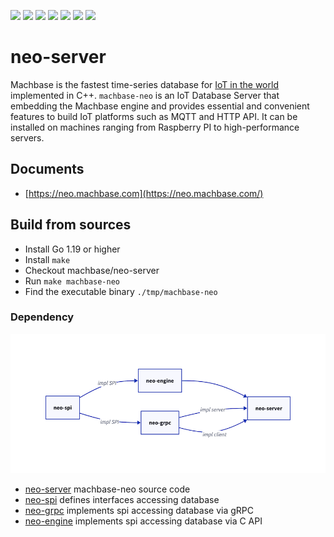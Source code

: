 
[![](https://img.shields.io/github/v/release/machbase/neo-server?sort=semver)](https://github.com/machbase/neo-server/releases)
[![](https://github.com/machbase/neo-server/actions/workflows/ci-linux-arm64.yml/badge.svg)](https://github.com/machbase/neo-server/actions/workflows/ci-linux-arm64.yml)
[![](https://github.com/machbase/neo-server/actions/workflows/ci-linux-amd64.yml/badge.svg)](https://github.com/machbase/neo-server/actions/workflows/ci-linux-amd64.yml)
[![](https://github.com/machbase/neo-server/actions/workflows/ci-darwin-arm64.yml/badge.svg)](https://github.com/machbase/neo-server/actions/workflows/ci-darwin-arm64.yml)
[![](https://github.com/machbase/neo-server/actions/workflows/ci-darwin-amd64.yml/badge.svg)](https://github.com/machbase/neo-server/actions/workflows/ci-darwin-amd64.yml)
[![](https://github.com/machbase/neo-server/actions/workflows/ci-windows-amd64.yml/badge.svg)](https://github.com/machbase/neo-server/actions/workflows/ci-windows-amd64.yml)
[![](https://github.com/machbase/neo-server/actions/workflows/ci-linux-arm32.yml/badge.svg)](https://github.com/machbase/neo-server/actions/workflows/ci-linux-arm32.yml)
# neo-server

Machbase is the fastest time-series database for [IoT in the world](https://www.tpc.org/tpcx-iot/results/tpcxiot_perf_results5.asp?version=2) implemented in C++. 
`machbase-neo` is an IoT Database Server that embedding the Machbase engine and provides essential and convenient features to build IoT platforms such as MQTT and HTTP API. It can be installed on machines ranging from Raspberry PI to high-performance servers.

## Documents

- [https://neo.machbase.com](https://neo.machbase.com/)

## Build from sources

- Install Go 1.19 or higher 
- Install `make`
- Checkout machbase/neo-server
- Run `make machbase-neo`
- Find the executable binary `./tmp/machbase-neo`

### Dependency

![deps](./docs/deps.png)

- [neo-server](https://github.com/machbase/neo-server) machbase-neo source code
- [neo-spi](https://github.com/machbase/neo-spi) defines interfaces accessing database
- [neo-grpc](https://github.com/machbase/neo-grpc) implements spi accessing database via gRPC
- [neo-engine](https://github.com/machbase/neo-engine) implements spi accessing database via C API
